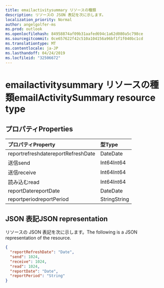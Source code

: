 ```yaml
---
title: emailactivitysummary リソースの種類
description: リソースの JSON 表記を次に示します。
localization_priority: Normal
author: angelgolfer-ms
ms.prod: outlook
ms.openlocfilehash: 84958874af09b31aafed694c1a62d080a5c798ce
ms.sourcegitcommit: 0ce657622f42c510a104156a96bf1f1f040bc1cd
ms.translationtype: MT
ms.contentlocale: ja-JP
ms.lasthandoff: 04/24/2019
ms.locfileid: "32506672"
---
```

# <a name="emailactivitysummary-resource-type"></a><span data-ttu-id="ecc67-103">emailactivitysummary リソースの種類</span><span class="sxs-lookup"><span data-stu-id="ecc67-103">emailActivitySummary resource type</span></span>

## <a name="properties"></a><span data-ttu-id="ecc67-104">プロパティ</span><span class="sxs-lookup"><span data-stu-id="ecc67-104">Properties</span></span>

| <span data-ttu-id="ecc67-105">プロパティ</span><span class="sxs-lookup"><span data-stu-id="ecc67-105">Property</span></span>          | <span data-ttu-id="ecc67-106">型</span><span class="sxs-lookup"><span data-stu-id="ecc67-106">Type</span></span>   |
| :---------------- | :----- |
| <span data-ttu-id="ecc67-107">reportrefreshdate</span><span class="sxs-lookup"><span data-stu-id="ecc67-107">reportRefreshDate</span></span> | <span data-ttu-id="ecc67-108">Date</span><span class="sxs-lookup"><span data-stu-id="ecc67-108">Date</span></span>   |
| <span data-ttu-id="ecc67-109">送信</span><span class="sxs-lookup"><span data-stu-id="ecc67-109">send</span></span>              | <span data-ttu-id="ecc67-110">Int64</span><span class="sxs-lookup"><span data-stu-id="ecc67-110">Int64</span></span>  |
| <span data-ttu-id="ecc67-111">送信</span><span class="sxs-lookup"><span data-stu-id="ecc67-111">receive</span></span>           | <span data-ttu-id="ecc67-112">Int64</span><span class="sxs-lookup"><span data-stu-id="ecc67-112">Int64</span></span>  |
| <span data-ttu-id="ecc67-113">読み込む</span><span class="sxs-lookup"><span data-stu-id="ecc67-113">read</span></span>              | <span data-ttu-id="ecc67-114">Int64</span><span class="sxs-lookup"><span data-stu-id="ecc67-114">Int64</span></span>  |
| <span data-ttu-id="ecc67-115">reportDate</span><span class="sxs-lookup"><span data-stu-id="ecc67-115">reportDate</span></span>        | <span data-ttu-id="ecc67-116">Date</span><span class="sxs-lookup"><span data-stu-id="ecc67-116">Date</span></span>   |
| <span data-ttu-id="ecc67-117">reportperiod</span><span class="sxs-lookup"><span data-stu-id="ecc67-117">reportPeriod</span></span>      | <span data-ttu-id="ecc67-118">String</span><span class="sxs-lookup"><span data-stu-id="ecc67-118">String</span></span> |

## <a name="json-representation"></a><span data-ttu-id="ecc67-119">JSON 表記</span><span class="sxs-lookup"><span data-stu-id="ecc67-119">JSON representation</span></span>

<span data-ttu-id="ecc67-120">リソースの JSON 表記を次に示します。</span><span class="sxs-lookup"><span data-stu-id="ecc67-120">The following is a JSON representation of the resource.</span></span>

<!-- {
  "blockType": "resource",
  "@odata.type": "microsoft.graph.emailActivitySummary"
} -->

```json
{
  "reportRefreshDate": "Date", 
  "send": 1024, 
  "receive": 1024, 
  "read": 1024, 
  "reportDate": "Date", 
  "reportPeriod": "String"
}
```

